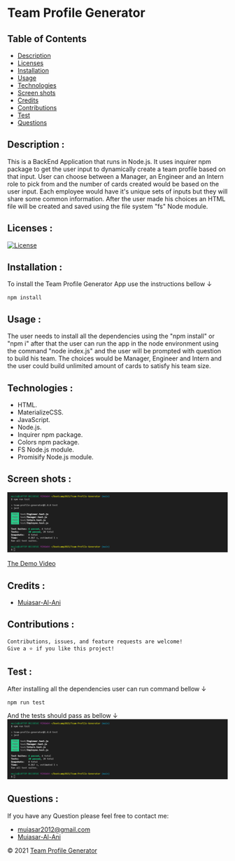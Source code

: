
# Team Profile Generator

## Table of Contents

- [Description](#description)
- [Licenses](#licenses)
- [Installation](#installation)
- [Usage](#usage)
- [Technologies](#technologies)
- [Screen shots](#screen-shots)
- [Credits](#credits)
- [Contributions](#contributions)
- [Test](#test)
- [Questions](#questions)


## Description : 
This is a BackEnd Application that runs in Node.js. It uses inquirer npm package to get the user input to dynamically create a team profile based on that input. User can choose between a Manager, an Engineer and an Intern role to pick from and the number of cards created would be based on the user input. Each employee would have it's unique sets of inputs but they will share some common information. After the user made his choices an HTML file will be created and saved using the file system "fs" Node module. 

## Licenses :

[![License](https://img.shields.io/badge/License-MIT-yellow.svg)](https://opensource.org/licenses/MIT)



## Installation : 
To install the Team Profile Generator App use the instructions bellow &#8595;
```
npm install
```



## Usage : 
The user needs to install all the dependencies using the "npm install" or "npm i" after that the user can run the app in the node environment using the command "node index.js" and the user will be prompted with question to build his team. The choices would be Manager, Engineer and Intern and the user could build unlimited amount of cards to satisfy his team size.

## Technologies : 

- HTML.
-  MaterializeCSS.
-  JavaScript.
-  Node.js.
-  Inquirer npm package.
-  Colors npm package.
-  FS Node.js module.
-  Promisify Node.js module.

## Screen shots : 
![ScreenShot](./images/tests.png)

[The Demo Video]()

## Credits :

- [Muiasar-Al-Ani](https://github.com/Muiasar-Al-Ani)


## Contributions :
    Contributions, issues, and feature requests are welcome!
    Give a ⭐️ if you like this project!


## Test :
After installing all the dependencies user can run command bellow &#8595;

```
npm run test
```
And the tests should pass as bellow &#8595;
![ScreenShot](./images/tests.png)

## Questions : 
If you have any Question please feel free to contact me:
- muiasar2012@gmail.com
- [Muiasar-Al-Ani](https://github.com/Muiasar-Al-Ani)



&copy; 2021 [Team Profile Generator](https://github.com/Muiasar-Al-Ani)
